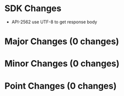 
# SDK Changes

* API-2562 use UTF-8 to get response body

# Major Changes (0 changes)


# Minor Changes (0 changes)


# Point Changes (0 changes)
